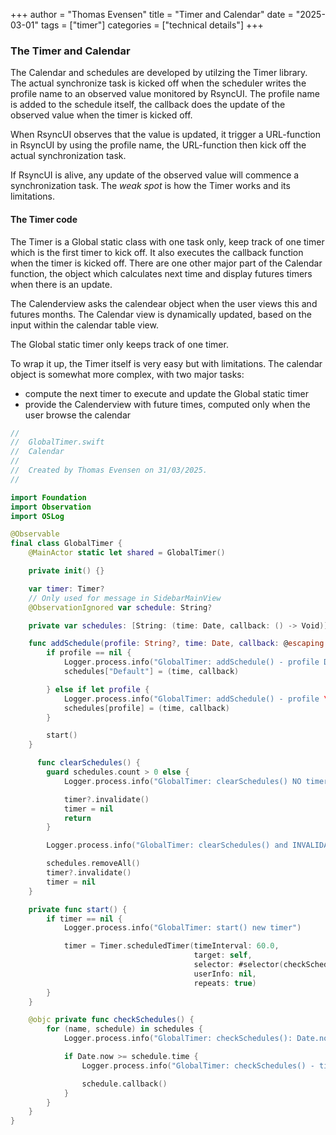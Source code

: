 +++
author = "Thomas Evensen"
title = "Timer and Calendar"
date = "2025-03-01"
tags = ["timer"]
categories = ["technical details"]
+++

### The Timer and Calendar

The Calendar and schedules are developed by utilzing the Timer library. The actual synchronize task is kicked off when the scheduler writes the profile name to an observed value monitored by RsyncUI. The profile name is added to the schedule itself, the callback does the update of the observed value when the timer is kicked off. 

When RsyncUI observes that the value is updated, it trigger a URL-function in RsyncUI by using the profile name, the URL-function then kick off the actual synchronization task.  

If RsyncUI is alive, any update of the observed value will commence a synchronization task. The *weak spot* is how the Timer works and its limitations. 

#### The Timer code

The Timer is a Global static class with one task only, keep track of one timer which is the first timer to kick off. It also executes the callback function when the timer is kicked off. There are one other major part of the Calendar function, the object which calculates next time and display futures timers when there is an update.

The Calenderview asks the calendear object when the user views this and futures months. The Calendar view is dynamically updated, based on the input within the calendar table view.

The Global static timer only keeps track of one timer. 

To wrap it up, the Timer itself is very easy but with limitations. The calendar object is somewhat more complex, with two major tasks: 

- compute the next timer to execute and update the Global static timer
- provide the Calenderview with future times, computed only when the user browse the calendar

```swift
//
//  GlobalTimer.swift
//  Calendar
//
//  Created by Thomas Evensen on 31/03/2025.
//

import Foundation
import Observation
import OSLog

@Observable
final class GlobalTimer {
    @MainActor static let shared = GlobalTimer()

    private init() {}

    var timer: Timer?
    // Only used for message in SidebarMainView
    @ObservationIgnored var schedule: String?

    private var schedules: [String: (time: Date, callback: () -> Void)] = [:]

    func addSchedule(profile: String?, time: Date, callback: @escaping () -> Void) {
        if profile == nil {
            Logger.process.info("GlobalTimer: addSchedule() - profile Default at time \(time)")
            schedules["Default"] = (time, callback)

        } else if let profile {
            Logger.process.info("GlobalTimer: addSchedule() - profile \(profile) at time \(time)")
            schedules[profile] = (time, callback)
        }

        start()
    }

      func clearSchedules() {
        guard schedules.count > 0 else {
            Logger.process.info("GlobalTimer: clearSchedules() NO timer to invalidate")

            timer?.invalidate()
            timer = nil
            return
        }

        Logger.process.info("GlobalTimer: clearSchedules() and INVALIDATE old timer")

        schedules.removeAll()
        timer?.invalidate()
        timer = nil
    }

    private func start() {
        if timer == nil {
            Logger.process.info("GlobalTimer: start() new timer")

            timer = Timer.scheduledTimer(timeInterval: 60.0,
                                         target: self,
                                         selector: #selector(checkSchedules),
                                         userInfo: nil,
                                         repeats: true)
        }
    }

    @objc private func checkSchedules() {
        for (name, schedule) in schedules {
            Logger.process.info("GlobalTimer: checkSchedules(): Date.now \(Date.now) and schedule.time \(schedule.time)")

            if Date.now >= schedule.time {
                Logger.process.info("GlobalTimer: checkSchedules() - timer \(name) fired")

                schedule.callback()
            }
        }
    }
}
```
